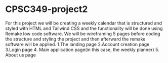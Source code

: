 # CPSC349-project2
For this project we will be creating a weekly calendar that is structured and styled with HTML and Tailwind CSS and the functionality will be done using Remake low code software. We will be wireframing 5 pages before coding the structure and styling the project and then afterward the remake software will be applied. 
1.The landing page 
2.Account creation page 
3.Login page 
4. Main application page(in this case, the weekly planner)
5. About us page 
